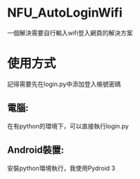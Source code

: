 # NFU_AutoLoginWifi
一個解決需要自行輸入wifi登入網頁的解決方案

# 使用方式
記得需要先在login.py中添加登入帳號密碼

## 電腦:
在有python的環境下，可以直接執行login.py

## Android裝置:
安裝python環境執行，我使用Pydroid 3
